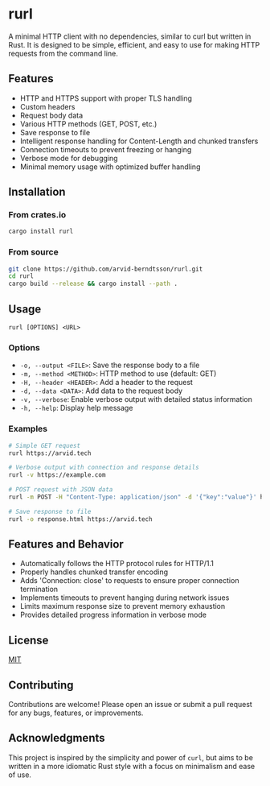 # rurl

A minimal HTTP client with no dependencies, similar to curl but written in Rust. It is designed to be simple, efficient, and easy to use for making HTTP requests from the command line.

## Features

- HTTP and HTTPS support with proper TLS handling
- Custom headers
- Request body data
- Various HTTP methods (GET, POST, etc.)
- Save response to file
- Intelligent response handling for Content-Length and chunked transfers
- Connection timeouts to prevent freezing or hanging
- Verbose mode for debugging
- Minimal memory usage with optimized buffer handling

## Installation

### From crates.io

```bash
cargo install rurl
```

### From source

```bash
git clone https://github.com/arvid-berndtsson/rurl.git
cd rurl
cargo build --release && cargo install --path .
```

## Usage

```
rurl [OPTIONS] <URL>
```

### Options

- `-o, --output <FILE>`: Save the response body to a file
- `-m, --method <METHOD>`: HTTP method to use (default: GET)
- `-H, --header <HEADER>`: Add a header to the request
- `-d, --data <DATA>`: Add data to the request body
- `-v, --verbose`: Enable verbose output with detailed status information
- `-h, --help`: Display help message

### Examples

```bash
# Simple GET request
rurl https://arvid.tech

# Verbose output with connection and response details
rurl -v https://example.com

# POST request with JSON data
rurl -m POST -H "Content-Type: application/json" -d '{"key":"value"}' https://api.example.com

# Save response to file
rurl -o response.html https://arvid.tech
```

## Features and Behavior

- Automatically follows the HTTP protocol rules for HTTP/1.1
- Properly handles chunked transfer encoding
- Adds 'Connection: close' to requests to ensure proper connection termination
- Implements timeouts to prevent hanging during network issues
- Limits maximum response size to prevent memory exhaustion
- Provides detailed progress information in verbose mode

## License

[MIT](LICENSE)

## Contributing

Contributions are welcome! Please open an issue or submit a pull request for any bugs, features, or improvements.

## Acknowledgments

This project is inspired by the simplicity and power of `curl`, but aims to be written in a more idiomatic Rust style with a focus on minimalism and ease of use.

